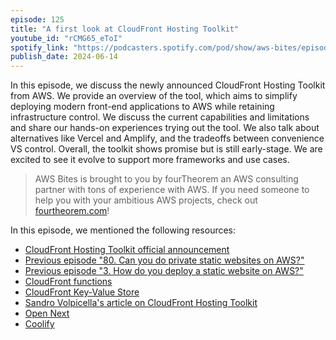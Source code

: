 ```yaml
---
episode: 125
title: "A first look at CloudFront Hosting Toolkit"
youtube_id: "rCMG65_eToI"
spotify_link: "https://podcasters.spotify.com/pod/show/aws-bites/episodes/125--A-first-look-at-CloudFront-Hosting-Toolkit-e2kpcfs"
publish_date: 2024-06-14
---
```


In this episode, we discuss the newly announced CloudFront Hosting Toolkit from AWS. We provide an overview of the tool, which aims to simplify deploying modern front-end applications to AWS while retaining infrastructure control. We discuss the current capabilities and limitations and share our hands-on experiences trying out the tool. We also talk about alternatives like Vercel and Amplify, and the tradeoffs between convenience VS control. Overall, the toolkit shows promise but is still early-stage. We are excited to see it evolve to support more frameworks and use cases.


> AWS Bites is brought to you by fourTheorem an AWS consulting partner with tons of experience with AWS. If you need someone to help you with your ambitious AWS projects, check out [fourtheorem.com](https://fourtheorem.com)!


In this episode, we mentioned the following resources:

- [CloudFront Hosting Toolkit official announcement](https://aws.amazon.com/blogs/networking-and-content-delivery/introducing-cloudfront-hosting-toolkit/)
- [Previous episode "80. Can you do private static websites on AWS?"](https://awsbites.com/80-can-you-do-private-static-websites-on-aws/)
- [Previous episode "3. How do you deploy a static website on AWS?"](https://awsbites.com/3-how-do-you-deploy-a-static-website-on-aws/)
- [CloudFront functions](https://docs.aws.amazon.com/AmazonCloudFront/latest/DeveloperGuide/cloudfront-functions.html)
- [CloudFront Key-Value Store](https://docs.aws.amazon.com/AmazonCloudFront/latest/DeveloperGuide/kvs-with-functions.html)
- [Sandro Volpicella's article on CloudFront Hosting Toolkit](https://blog.awsfundamentals.com/cloudfront-hosting-toolkit)
- [Open Next](https://open-next.js.org/)
- [Coolify](https://coolify.io/)
